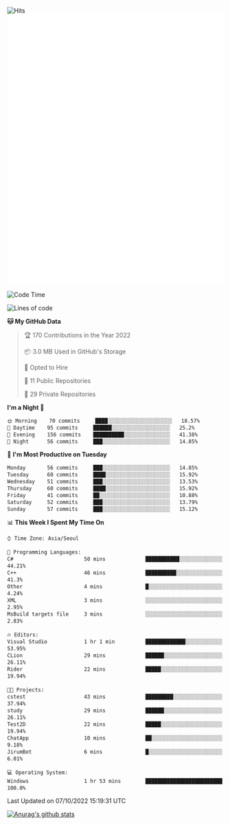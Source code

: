 ![Hits](https://hits.seeyoufarm.com/api/count/incr/badge.svg?url=https%3A%2F%2Fgithub.com%2Fkokose1234&count_bg=%2379C83D&title_bg=%23555555&icon=apple.svg&icon_color=%23E7E7E7&title=hits&edge_flat=false)
<br/>
![Metrics](https://github.com/kokose1234/kokose1234/blob/main/github-metrics.svg)

<!--START_SECTION:waka-->
![Code Time](http://img.shields.io/badge/Code%20Time-697%20hrs%202%20mins-blue)

![Lines of code](https://img.shields.io/badge/From%20Hello%20World%20I%27ve%20Written-901%20Thousand%20lines%20of%20code-blue)

**🐱 My GitHub Data** 

> 🏆 170 Contributions in the Year 2022
 > 
> 📦 3.0 MB Used in GitHub's Storage 
 > 
> 💼 Opted to Hire
 > 
> 📜 11 Public Repositories 
 > 
> 🔑 29 Private Repositories  
 > 
**I'm a Night 🦉** 

```text
🌞 Morning    70 commits     ████░░░░░░░░░░░░░░░░░░░░░   18.57% 
🌆 Daytime    95 commits     ██████░░░░░░░░░░░░░░░░░░░   25.2% 
🌃 Evening    156 commits    ██████████░░░░░░░░░░░░░░░   41.38% 
🌙 Night      56 commits     ███░░░░░░░░░░░░░░░░░░░░░░   14.85%

```
📅 **I'm Most Productive on Tuesday** 

```text
Monday       56 commits     ███░░░░░░░░░░░░░░░░░░░░░░   14.85% 
Tuesday      60 commits     ████░░░░░░░░░░░░░░░░░░░░░   15.92% 
Wednesday    51 commits     ███░░░░░░░░░░░░░░░░░░░░░░   13.53% 
Thursday     60 commits     ████░░░░░░░░░░░░░░░░░░░░░   15.92% 
Friday       41 commits     ██░░░░░░░░░░░░░░░░░░░░░░░   10.88% 
Saturday     52 commits     ███░░░░░░░░░░░░░░░░░░░░░░   13.79% 
Sunday       57 commits     ███░░░░░░░░░░░░░░░░░░░░░░   15.12%

```


📊 **This Week I Spent My Time On** 

```text
⌚︎ Time Zone: Asia/Seoul

💬 Programming Languages: 
C#                       50 mins             ███████████░░░░░░░░░░░░░░   44.21% 
C++                      46 mins             ██████████░░░░░░░░░░░░░░░   41.3% 
Other                    4 mins              █░░░░░░░░░░░░░░░░░░░░░░░░   4.24% 
XML                      3 mins              ░░░░░░░░░░░░░░░░░░░░░░░░░   2.95% 
MsBuild targets file     3 mins              ░░░░░░░░░░░░░░░░░░░░░░░░░   2.83%

🔥 Editors: 
Visual Studio            1 hr 1 min          █████████████░░░░░░░░░░░░   53.95% 
CLion                    29 mins             ██████░░░░░░░░░░░░░░░░░░░   26.11% 
Rider                    22 mins             █████░░░░░░░░░░░░░░░░░░░░   19.94%

🐱‍💻 Projects: 
cstest                   43 mins             █████████░░░░░░░░░░░░░░░░   37.94% 
study                    29 mins             ██████░░░░░░░░░░░░░░░░░░░   26.11% 
Test2D                   22 mins             █████░░░░░░░░░░░░░░░░░░░░   19.94% 
ChatApp                  10 mins             ██░░░░░░░░░░░░░░░░░░░░░░░   9.18% 
JirumBot                 6 mins              █░░░░░░░░░░░░░░░░░░░░░░░░   6.01%

💻 Operating System: 
Windows                  1 hr 53 mins        █████████████████████████   100.0%

```


 Last Updated on 07/10/2022 15:19:31 UTC
<!--END_SECTION:waka-->

[![Anurag's github stats](https://github-readme-stats.vercel.app/api?username=kokose1234&theme=dracula)](https://github.com/anuraghazra/github-readme-stats)



	
